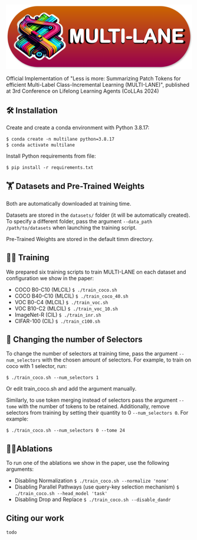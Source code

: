 <p align="center">
    <img src="assets/logo.png" alt="drawing" style="width:1000px;"/>
</p>

Official Implementation of "Less is more: Summarizing Patch Tokens for efficient Multi-Label Class-Incremental Learning (MULTI-LANE)", published at 3rd Conference on Lifelong Learning Agents (CoLLAs 2024)

## 🛠️ Installation
Create and create a conda environment with Python 3.8.17:
```
$ conda create -n multilane python=3.8.17
$ conda activate multilane
```

Install Python requirements from file:
```
$ pip install -r requirements.txt
```

## 🏋️ Datasets and Pre-Trained Weights
Both are automatically downloaded at training time. 

Datasets are stored in the `datasets/` folder (it will be automatically created). To specify a different folder, pass the argument `--data_path /path/to/datasets` when launching the training script.

Pre-Trained Weights are stored in the default timm directory.

## 🏃‍♀️ Training
We prepared six training scripts to train MULTI-LANE on each dataset and configuration we show in the paper:

- COCO B0-C10 (MLCIL) `$ ./train_coco.sh`
- COCO B40-C10 (MLCIL) `$ ./train_coco_40.sh`
- VOC B0-C4 (MLCIL) `$ ./train_voc.sh`
- VOC B10-C2 (MLCIL) `$ ./train_voc_10.sh`
- ImageNet-R (CIL) `$ ./train_inr.sh`
- CIFAR-100 (CIL) `$ ./train_c100.sh`

## 🗿 Changing the number of Selectors
To change the number of selectors at training time, pass the argument `--num_selectors` with the chosen amount of selectors. For example, to train on coco with 1 selector, run:
```
$ ./train_coco.sh --num_selectors 1
```
Or edit train_coco.sh and add the argument manually.

Similarly, to use token merging instead of selectors pass the argument `--tome` with the number of tokens to be retained. Additionally, remove selectors from training by setting their quantity to 0 `--num_selectors 0`. For example:
```
$ ./train_coco.sh --num_selectors 0 --tome 24
```

## 🙅‍♀️Ablations
To run one of the ablations we show in the paper, use the following arguments:
- Disabling Normalization `$ ./train_coco.sh --normalize 'none'`
- Disabling Parallel Pathways (use query-key selection mechanism) `$ ./train_coco.sh --head_model 'task'`
- Disabling Drop and Replace `$ ./train_coco.sh --disable_dandr`

## Citing our work
```
todo
```
